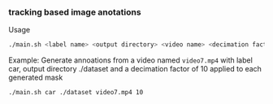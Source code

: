 
### tracking based image anotations

Usage
```bash
./main.sh <label name> <output directory> <video name> <decimation factor>
```

Example: Generate annoations from a video named `video7.mp4` with label car, output directory ./dataset and a decimation factor of 10
applied to each generated mask
```bash
./main.sh car ./dataset video7.mp4 10
```

